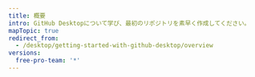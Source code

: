 ```yaml
---
title: 概要
intro: GitHub Desktopについて学び、最初のリポジトリを素早く作成してください。
mapTopic: true
redirect_from:
  - /desktop/getting-started-with-github-desktop/overview
versions:
  free-pro-team: '*'
---
```


